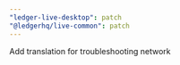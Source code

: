 ```yaml
---
"ledger-live-desktop": patch
"@ledgerhq/live-common": patch
---
```


Add translation for troubleshooting network
